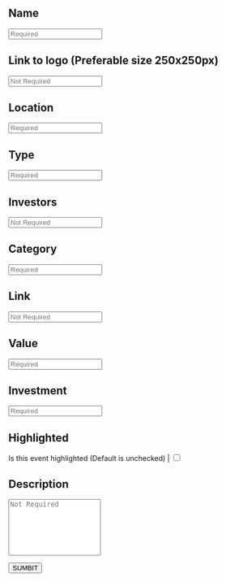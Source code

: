 <!-- TITLE: Add New Startup -->

## Name

<input type="text" name="Name" placeholder="Required" ><br>

## Link to logo (Preferable size 250x250px)

<input type="text" name="Picture" placeholder="Not Required" ><br>

## Location

<input type="text" name="Location" placeholder="Required"><br>

## Type

<input type="text" name="Type" placeholder="Required" ><br>

## Investors

<input type="text" name="Investors" placeholder="Not Required"><br>

## Category

<input type="text" name="Category" placeholder="Required"><br>

## Link

<input type="text" name="Link" placeholder="Not Required"><br>

## Value

<input type="text" name="Value" placeholder="Required"><br>

## Investment

<input type="text" name="Investment" placeholder="Required"><br>

## Highlighted

Is this event highlighted (Default is unchecked)  |
<input type="checkbox" name="Highlighted" placeholder="Required"><br>

## Description

<textarea name="Desc" placeholder="Not Required" rows="7" style="resize: none" ></textarea><br>


<button onclick="POSTstartup()" >SUMBIT</button>